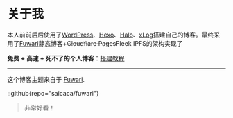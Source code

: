 # 关于我

本人前前后后使用了[WordPress](https://cn.wordpress.org/)、[Hexo](https://hexo.io/zh-cn/)、[Halo](https://github.com/halo-dev/halo)、[xLog](https://xlog.app/)搭建自己的博客。最终采用了[Fuwari](https://github.com/saicaca/fuwari)静态博客+~~Cloudflare Pages~~Fleek IPFS的架构实现了

**免费 + 高速 + 死不了的个人博客**：[搭建教程](/posts/fuwari-cf-page/)

---

这个博客主题来自于 [Fuwari](https://github.com/saicaca/fuwari).

::github{repo="saicaca/fuwari"}

> 非常好看！